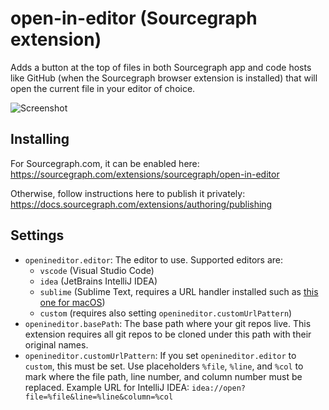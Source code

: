 # open-in-editor (Sourcegraph extension)

Adds a button at the top of files in both Sourcegraph app and code hosts like GitHub (when the Sourcegraph browser extension is installed) that will open the current file in your editor of choice. 

![Screenshot](https://user-images.githubusercontent.com/206864/89693503-774d5300-d8c3-11ea-9582-23e768ff5ef7.png)

## Installing

For Sourcegraph.com, it can be enabled here: https://sourcegraph.com/extensions/sourcegraph/open-in-editor

Otherwise, follow instructions here to publish it privately: https://docs.sourcegraph.com/extensions/authoring/publishing

## Settings

- `openineditor.editor`: The editor to use. Supported editors are:
  - `vscode` (Visual Studio Code)
  - `idea` (JetBrains IntelliJ IDEA)
  - `sublime` (Sublime Text, requires a URL handler installed such as [this one for macOS](https://github.com/inopinatus/sublime_url))
  - `custom` (requires also setting `openineditor.customUrlPattern`)
- `openineditor.basePath`: The base path where your git repos live. This extension requires all git repos to be cloned under this path with their original names.
- `openineditor.customUrlPattern`: If you set `openineditor.editor` to `custom`, this must be set. Use placeholders `%file`, `%line`, and `%col` to mark where the file path, line number, and column number must be replaced. Example URL for IntelliJ IDEA: `idea://open?file=%file&line=%line&column=%col`
